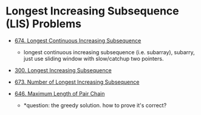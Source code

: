 # Longest Increasing Subsequence (LIS) Problems

- [674. Longest Continuous Increasing Subsequence](https://leetcode.com/problems/longest-continuous-increasing-subsequence/)
    -  longest continuous increasing subsequence (i.e. subarray), subarry, just use sliding window with slow/catchup two pointers.

- [300. Longest Increasing Subsequence](https://leetcode.com/problems/longest-increasing-subsequence/)

- [673. Number of Longest Increasing Subsequence](https://leetcode.com/problems/number-of-longest-increasing-subsequence/)

- [646. Maximum Length of Pair Chain](https://leetcode.com/problems/maximum-length-of-pair-chain/)
    - *question: the greedy solution. how to prove it's correct?